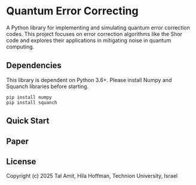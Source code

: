 # Quantum Error Correcting

A Python library for implementing and simulating quantum error correction codes. This project focuses on error correction algorithms like the Shor code and explores their applications in mitigating noise in quantum computing.

## Dependencies

This library is dependent on Python 3.6+. Please install Numpy and Squanch libraries before starting.

```
pip install numpy
pip install squanch
```

## Quick Start



## Paper


## License
  
Copyright (c) 2025 Tal Amit, Hila Hoffman, Technion University, Israel

